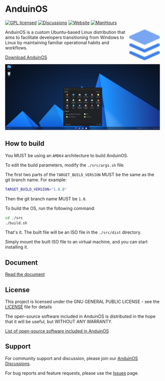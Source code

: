 # AnduinOS

[![GPL licensed](https://img.shields.io/badge/license-GPL-blue.svg)](https://gitlab.aiursoft.cn/anduin/anduinos/-/blob/1.0/LICENSE)
[![Discussions](https://img.shields.io/badge/discussions-join-blue)](https://github.com/Anduin2017/AnduinOS/discussions)
[![Website](https://img.shields.io/website?url=https%3A%2F%2Fwww.anduinos.com%2F)](https://www.anduinos.com/)
[![ManHours](https://manhours.aiursoft.cn/r/gitlab.aiursoft.cn/anduin/anduinos.svg)](https://gitlab.aiursoft.cn/anduin/anduinos/-/commits/1.0?ref_type=heads)

<img align="right" width="100" height="100" src="./src/mods/30-gnome-extension-arcmenu-patch/logo.svg">

AnduinOS is a custom Ubuntu-based Linux distribution that aims to facilitate developers transitioning from Windows to Linux by maintaining familiar operational habits and workflows.

[Download AnduinOS](https://www.anduinos.com/)

![Screenshot](./screenshot.png)

## How to build

You MUST be using an `AMD64` architecture to build AnduinOS.

To edit the build parameters, modify the `./src/args.sh` file.

The first two parts of the `TARGET_BUILD_VERSION` MUST be the same as the git branch name. For example:

```bash
TARGET_BUILD_VERSION="1.0.8"
```

Then the git branch name MUST be `1.0`.

To build the OS, run the following command:

```bash
cd ./src
./build.sh
```

That's it. The built file will be an ISO file in the `./src/dist` directory.

Simply mount the built ISO file to an virtual machine, and you can start installing it.

## Document

[Read the document](https://docs.anduinos.com/)

## License

This project is licensed under the GNU GENERAL PUBLIC LICENSE - see the [LICENSE](LICENSE) file for details

The open-source software included in AnduinOS is distributed in the hope that it will be useful, but WITHOUT ANY WARRANTY.

[List of open-source software included in AnduinOS](OSS.md)

## Support

For community support and discussion, please join our [AnduinOS Discussions](https://github.com/Anduin2017/AnduinOS/discussions).

For bug reports and feature requests, please use the [Issues](https://github.com/Anduin2017/AnduinOS/issues) page.

<!-- Planned future work:

* ARM support.
* WSL support.
* Docker container support.
* Customized installer instead of ubiquity.
* Customized apt source with our own override.
* Customized kernel with our own override. -->